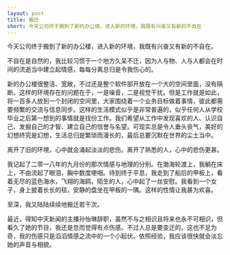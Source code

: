 ```yaml
---
layout: post
title: 搬迁
short: 今天公司终于搬到了新的办公楼，进入新的环境，我既有兴奋又有新的不自在
---
```


今天公司终于搬到了新的办公楼，进入新的环境，我既有兴奋又有新的不自在。

不自在是自然的，我比较习惯于一个地方久呆不迁，因为人与物、人与人都会在时间的流逝当中建立起情感，每每分离总归是令我伤心的。

新的办公楼很整洁、宽敞，不过还是整个软件部开放在一个大的空间里面，没有隔断。这样的环境存在的问题在于，一是噪音，二是视觉干扰。但是工作就是如此，将一百多人放到一个封闭的空间里，大家围绕着一个业务目标做着事情，彼此都需要频繁的交流与信息同步。这样的生活模式似乎是非常普遍的，似乎任何人从学校毕业之后第一想到的事情就是找份工作。我们希望从工作中发现喜欢的人、认识自己、发掘自己的才智、建立自己的信誉与名望。可现实总是令人垂头丧气，美好的幻想终究是幻想，生活总归是繁琐而漫长的，最后总要沉默在世界的尘土当中。

离开了旧的环境，心中就会涌起淡淡的悲伤。离开了熟悉的人，心中的悲伤更甚。

我记起了二零一八年的九月份的那次情感与地理的分别。在渤海轮渡上，我躺在床上，不由流起了眼泪，胸中数度哽咽。待到终于平息，我走到了船后的甲板上，看着无尽的蓝色海水，飞翔的海鸥，陌生的人，心中起了一丝安慰。我看到一个女子，身上披着长长的毯，安静的盘坐在甲板的一隅。这样的性情让我甚为欢喜。

至深，我又陆陆续续地搬迁若干次。

最近，得知中天新闻的主播孙怡琳辞职，虽然不与之相识且将来也永不可相识，但看久了她的节目，我还是忽而觉得有点伤感。不过人总是要变迁的，这也不足为奇，我的伤感只是滔滔情感之流中的一个小起伏。依照经验，我应该很快就会淡忘她的声音与相貌。
